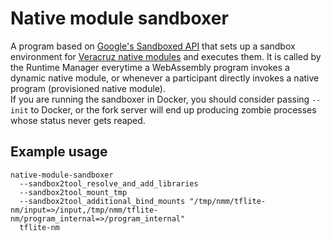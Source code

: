 # Native module sandboxer

A program based on [Google's Sandboxed API](https://github.com/google/sandboxed-api) that sets up a sandbox environment for [Veracruz native modules](https://github.com/veracruz-project/veracruz/blob/main/COMPONENTS.markdown#native-modules) and executes them. It is called by the Runtime Manager everytime a WebAssembly program invokes a dynamic native module, or whenever a participant directly invokes a native program (provisioned native module).  
If you are running the sandboxer in Docker, you should consider passing `--init` to Docker, or the fork server will end up producing zombie processes whose status never gets reaped.

## Example usage
```
native-module-sandboxer
  --sandbox2tool_resolve_and_add_libraries
  --sandbox2tool_mount_tmp
  --sandbox2tool_additional_bind_mounts "/tmp/nmm/tflite-nm/input=>/input,/tmp/nmm/tflite-nm/program_internal=>/program_internal"
  tflite-nm
```
